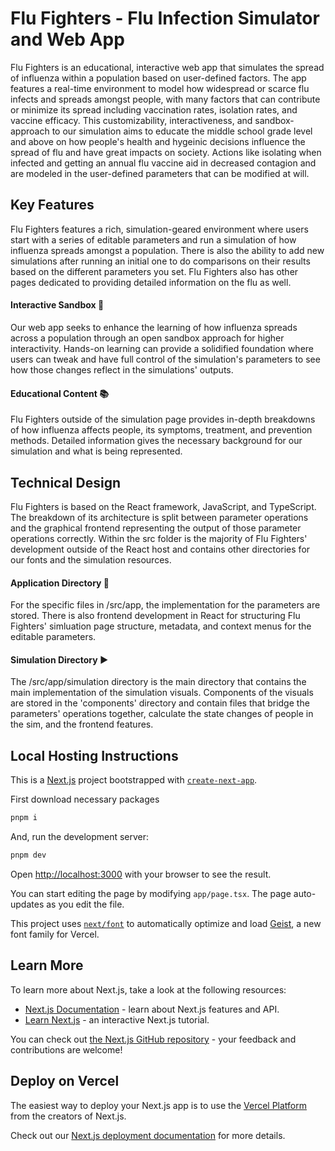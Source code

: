 # Flu Fighters - Flu Infection Simulator and Web App 

Flu Fighters is an educational, interactive web app that simulates the spread of influenza within a population based on user-defined factors. The app features a real-time environment to model how widespread or scarce flu infects and spreads amongst people, with many factors that can contribute or minimize its spread including vaccination rates, isolation rates, and vaccine efficacy. This customizability, interactiveness, and sandbox-approach to our simulation aims to educate the middle school grade level and above on how people's health and hygeinic decisions influence the spread of flu and have great impacts on society. Actions like isolating when infected and getting an annual flu vaccine aid in decreased contagion and are modeled in the user-defined parameters that can be modified at will. 

## Key Features

Flu Fighters features a rich, simulation-geared environment where users start with a series of editable parameters and run a simulation of how influenza spreads amongst a population. There is also the ability to add new simulations after running an initial one to do comparisons on their results based on the different parameters you set. Flu Fighters also has other pages dedicated to providing detailed information on the flu as well.

#### Interactive Sandbox :microscope:

Our web app seeks to enhance the learning of how influenza spreads across a population through an open sandbox approach for higher interactivity. Hands-on learning can provide a solidified foundation where users can tweak and have full control of the simulation's parameters to see how those changes reflect in the simulations' outputs.

#### Educational Content :books:

Flu Fighters outside of the simulation page provides in-depth breakdowns of how influenza affects people, its symptoms, treatment, and prevention methods. Detailed information gives the necessary background for our simulation and what is being represented.

## Technical Design 

Flu Fighters is based on the React framework, JavaScript, and TypeScript. The breakdown of its architecture is split between parameter operations and the graphical frontend representing the output of those parameter operations correctly. Within the src folder is the majority of Flu Fighters' development outside of the React host and contains other directories for our fonts and the simulation resources.

#### Application Directory :hammer:

For the specific files in /src/app, the implementation for the parameters are stored. There is also frontend development in React for structuring Flu Fighters' simluation page structure, metadata, and context menus for the editable parameters.

#### Simulation Directory :arrow_forward:

The /src/app/simulation directory is the main directory that contains the main implementation of the simulation visuals. Components of the visuals are stored in the 'components' directory and contain files that bridge the parameters' operations together, calculate the state changes of people in the sim, and the frontend features.


## Local Hosting Instructions

This is a [Next.js](https://nextjs.org) project bootstrapped with [`create-next-app`](https://nextjs.org/docs/app/api-reference/cli/create-next-app).

First download necessary packages

```bash
pnpm i
```

And, run the development server:

```bash
pnpm dev
```

Open [http://localhost:3000](http://localhost:3000) with your browser to see the result.

You can start editing the page by modifying `app/page.tsx`. The page auto-updates as you edit the file.

This project uses [`next/font`](https://nextjs.org/docs/app/building-your-application/optimizing/fonts) to automatically optimize and load [Geist](https://vercel.com/font), a new font family for Vercel.

## Learn More

To learn more about Next.js, take a look at the following resources:

- [Next.js Documentation](https://nextjs.org/docs) - learn about Next.js features and API.
- [Learn Next.js](https://nextjs.org/learn) - an interactive Next.js tutorial.

You can check out [the Next.js GitHub repository](https://github.com/vercel/next.js) - your feedback and contributions are welcome!

## Deploy on Vercel

The easiest way to deploy your Next.js app is to use the [Vercel Platform](https://vercel.com/new?utm_medium=default-template&filter=next.js&utm_source=create-next-app&utm_campaign=create-next-app-readme) from the creators of Next.js.

Check out our [Next.js deployment documentation](https://nextjs.org/docs/app/building-your-application/deploying) for more details.

